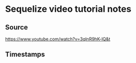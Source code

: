 # Sequelize video tutorial notes

## Source

https://www.youtube.com/watch?v=3qlnR9hK-lQ&t

## Timestamps
